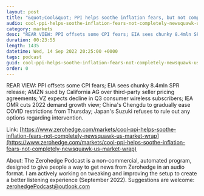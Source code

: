 ```yaml
---
layout: post
title: "&quot;Cool&quot; PPI helps soothe inflation fears, but not completely - Newsquawk US Market Wrap"
audio: cool-ppi-helps-soothe-inflation-fears-not-completely-newsquawk-us-market-wrap-0
category: markets
desc: "REAR VIEW: PPI offsets some CPI fears; EIA sees chunky 8.4mln SPR release; AMZN sued by California AG over third-party seller pricing agreements; VZ expects decline in Q3 consumer wireless subscribers; IEA OMR cuts 2022 demand growth view; China's Chengdu to gradually ease COVID restrictions from Thursday; Japan's Suzuki refuses to rule out any options regarding intervention."
duration: 00:23:55
length: 1435
datetime: Wed, 14 Sep 2022 20:25:00 +0000
tags: podcast
guid: cool-ppi-helps-soothe-inflation-fears-not-completely-newsquawk-us-market-wrap-0
order: 0
---
```

REAR VIEW: PPI offsets some CPI fears; EIA sees chunky 8.4mln SPR release; AMZN sued by California AG over third-party seller pricing agreements; VZ expects decline in Q3 consumer wireless subscribers; IEA OMR cuts 2022 demand growth view; China's Chengdu to gradually ease COVID restrictions from Thursday; Japan's Suzuki refuses to rule out any options regarding intervention.

Link: [https://www.zerohedge.com/markets/cool-ppi-helps-soothe-inflation-fears-not-completely-newsquawk-us-market-wrap](https://www.zerohedge.com/markets/cool-ppi-helps-soothe-inflation-fears-not-completely-newsquawk-us-market-wrap)

About: The Zerohedge Podcast is a non-commercial, automated program, designed to give people a way to get news from Zerohedge in an audio format.  I am actively working on tweaking and improving the setup to create a better listening experience (September 2022).  Suggestions are welcome: [zerohedgePodcast@outlook.com](mailto:zerohedgePodcast@outlook.com)